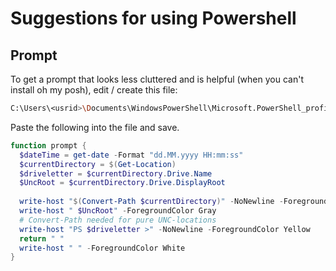 # Suggestions for using Powershell

## Prompt

To get a prompt that looks less cluttered and is helpful (when you can't install oh my posh), edit / create this file:  

```sh
C:\Users\<usrid>\Documents\WindowsPowerShell\Microsoft.PowerShell_profile.ps1
```

Paste the following into the file and save.  

```ps1
function prompt {
  $dateTime = get-date -Format "dd.MM.yyyy HH:mm:ss"
  $currentDirectory = $(Get-Location)
  $driveletter = $currentDirectory.Drive.Name
  $UncRoot = $currentDirectory.Drive.DisplayRoot
  
  write-host "$(Convert-Path $currentDirectory)" -NoNewline -ForegroundColor green
  write-host " $UncRoot" -ForegroundColor Gray
  # Convert-Path needed for pure UNC-locations
  write-host "PS $driveletter >" -NoNewline -ForegroundColor Yellow
  return " "
  write-host " " -ForegroundColor White
}
```
